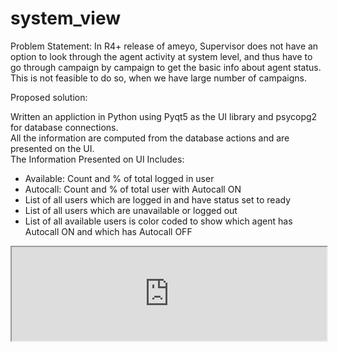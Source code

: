 # system_view

Problem Statement: In R4+ release of ameyo, Supervisor does not have an option to look through the agent activity at system level, and thus have to go through campaign by campaign to get the basic info about agent status. This is not feasible to do so, when we have large number of campaigns.

Proposed solution: 
<p>
Written an appliction in Python using Pyqt5 as the UI library and psycopg2 for database connections.<br>
All the information are computed from the database actions and are presented on the UI.<br>
The Information Presented on UI Includes:
</p> 
<ul>
  <li>Available: Count and % of total logged in user</li>
  <li>Autocall: Count and % of total user with Autocall ON</li>
  <li>List of all users which are logged in and have status set to ready</li>
  <li>List of all users which are unavailable or logged out</li>
  <li>List of all available users is color coded to show which agent has Autocall ON and which has Autocall OFF</li>
 </ul>
<iframe style="width:100%;height:auto;display:block;margin-left:auto;margin-right:auto;" src="https://www.youtube.com/embed/FPY1_pfbBiI">
</iframe>
